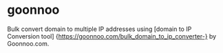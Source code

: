 # goonnoo

Bulk convert domain to multiple IP addresses using [domain to IP Conversion tool] {https://goonnoo.com/bulk_domain_to_ip_converter-} by Goonnoo.com.
